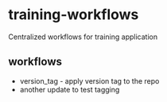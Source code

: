 # training-workflows
Centralized workflows for training application

## workflows
- version_tag - apply version tag to the repo
- another update to test tagging


